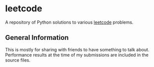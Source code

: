 # leetcode
A repository of Python solutions to various [leetcode](https://leetcode.com/) problems.
## General Information
This is mostly for sharing with friends to have something to talk about. Performance results at the time of my submissions are included in the source files.
